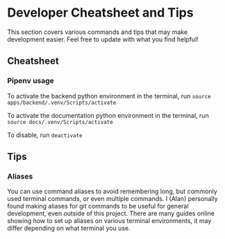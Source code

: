 # Developer Cheatsheet and Tips

This section covers various commands and tips that may make development easier. Feel free to update with what you find helpful!

## Cheatsheet

### Pipenv usage

To activate the backend python environment in the terminal, run `source apps/backend/.venv/Scripts/activate`

To activate the documentation python environment in the terminal, run `source docs/.venv/Scripts/activate`

To disable, run `deactivate`

## Tips

### Aliases

You can use command aliases to avoid remembering long, but commonly used terminal commands, or even multiple commands. I (Alan) personally found making aliases for git commands to be useful for general development, even outside of this project. There are many guides online showing how to set up aliases on various terminal environments, it may differ depending on what terminal you use.

